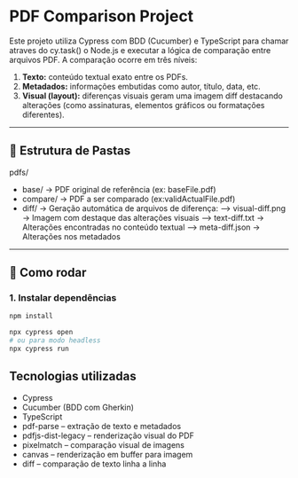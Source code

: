# PDF Comparison Project

Este projeto utiliza Cypress com BDD (Cucumber) e TypeScript para chamar atraves do cy.task() o Node.js e executar a lógica de comparação entre arquivos PDF.
A comparação ocorre em três níveis:

1. **Texto:** conteúdo textual exato entre os PDFs.
2. **Metadados:** informações embutidas como autor, título, data, etc.
3. **Visual (layout):** diferenças visuais geram uma imagem diff destacando alterações (como assinaturas, elementos gráficos ou formatações diferentes).

---

## 📁 Estrutura de Pastas

pdfs/
- base/ → PDF original de referência (ex: baseFile.pdf)
- compare/ → PDF a ser comparado (ex:validActualFile.pdf)
- diff/ → Geração automática de arquivos de diferença:
--> visual-diff.png → Imagem com destaque das alterações visuais
--> text-diff.txt → Alterações encontradas no conteúdo textual
--> meta-diff.json → Alterações nos metadados

---

## 🚀 Como rodar

### 1. Instalar dependências

```bash
npm install

npx cypress open
# ou para modo headless
npx cypress run
```

## Tecnologias utilizadas

- Cypress
- Cucumber (BDD com Gherkin)
- TypeScript
- pdf-parse – extração de texto e metadados
- pdfjs-dist-legacy – renderização visual do PDF
- pixelmatch – comparação visual de imagens
- canvas – renderização em buffer para imagem
- diff – comparação de texto linha a linha